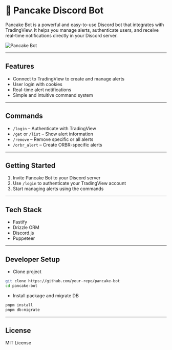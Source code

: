 # 🥞 Pancake Discord Bot

Pancake Bot is a powerful and easy-to-use Discord bot that integrates with TradingView. It helps you manage alerts, authenticate users, and receive real-time notifications directly in your Discord server.

![Pancake Bot](https://encrypted-tbn0.gstatic.com/images?q=tbn:ANd9GcTExqxRATJj7WIJbB3FmdJAA-GykdJjWnivkw&s)

---

## Features

- Connect to TradingView to create and manage alerts
- User login with cookies
- Real-time alert notifications
- Simple and intuitive command system

---

## Commands

- `/login` – Authenticate with TradingView  
- `/get` or `/list` – Show alert information  
- `/remove` – Remove specific or all alerts  
- `/orbr_alert` – Create ORBR-specific alerts

---

## Getting Started

1. Invite Pancake Bot to your Discord server  
2. Use `/login` to authenticate your TradingView account  
3. Start managing alerts using the commands

---

## Tech Stack

- Fastify  
- Drizzle ORM  
- Discord.js  
- Puppeteer

---

## Developer Setup

- Clone project

```bash
git clone https://github.com/your-repo/pancake-bot
cd pancake-bot
```

- Install package and migrate DB
```bash
pnpm install
pnpm db:migrate
```

---

## License

MIT License
